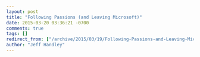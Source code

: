 ```yaml
---
layout: post
title: "Following Passions (and Leaving Microsoft)"
date: 2015-03-20 03:36:21 -0700
comments: true
tags: []
redirect_from: ["/archive/2015/03/19/Following-Passions-and-Leaving-Microsoft.aspx/", "/archive/2015/03/19/following-passions-and-leaving-microsoft.aspx"]
author: "Jeff Handley"
---
```


